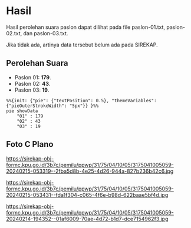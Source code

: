 # Hasil

Hasil perolehan suara paslon dapat dilihat pada file paslon-01.txt, paslon-02.txt, dan paslon-03.txt.

Jika tidak ada, artinya data tersebut belum ada pada SIREKAP.

## Perolehan Suara

 * Paslon 01: **179**.
 * Paslon 02: **43**.
 * Paslon 03: **19**.

```mermaid
%%{init: {"pie": {"textPosition": 0.5}, "themeVariables": {"pieOuterStrokeWidth": "5px"}} }%%
pie showData
    "01" : 179
    "02" : 43
    "03" : 19
```
## Foto C Plano

https://sirekap-obj-formc.kpu.go.id/3b7c/pemilu/ppwp/31/75/04/10/05/3175041005059-20240215-053319--2fba5d8b-4e25-4d26-944a-827b236b42c6.jpg

https://sirekap-obj-formc.kpu.go.id/3b7c/pemilu/ppwp/31/75/04/10/05/3175041005059-20240215-053431--fda1f304-c065-4f6e-b98d-622baae5bf4d.jpg

https://sirekap-obj-formc.kpu.go.id/3b7c/pemilu/ppwp/31/75/04/10/05/3175041005059-20240214-194352--01af6009-70ae-4d72-b1d7-dce7154962f3.jpg
